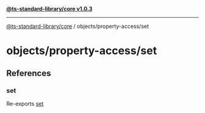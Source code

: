 [**@ts-standard-library/core v1.0.3**](../../../README.md)

***

[@ts-standard-library/core](../../../modules.md) / objects/property-access/set

# objects/property-access/set

## References

### set

Re-exports [set](functions/set.md)
